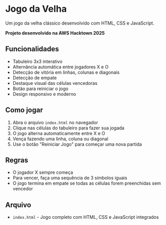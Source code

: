# Jogo da Velha

Um jogo da velha clássico desenvolvido com HTML, CSS e JavaScript.

**Projeto desenvolvido na AWS Hacktown 2025**

## Funcionalidades

- Tabuleiro 3x3 interativo
- Alternância automática entre jogadores X e O
- Detecção de vitória em linhas, colunas e diagonais
- Detecção de empate
- Destaque visual das células vencedoras
- Botão para reiniciar o jogo
- Design responsivo e moderno

## Como jogar

1. Abra o arquivo `index.html` no navegador
2. Clique nas células do tabuleiro para fazer sua jogada
3. O jogo alterna automaticamente entre X e O
4. Vença fazendo uma linha, coluna ou diagonal
5. Use o botão "Reiniciar Jogo" para começar uma nova partida

## Regras

- O jogador X sempre começa
- Para vencer, faça uma sequência de 3 símbolos iguais
- O jogo termina em empate se todas as células forem preenchidas sem vencedor

## Arquivo

- `index.html` - Jogo completo com HTML, CSS e JavaScript integrados